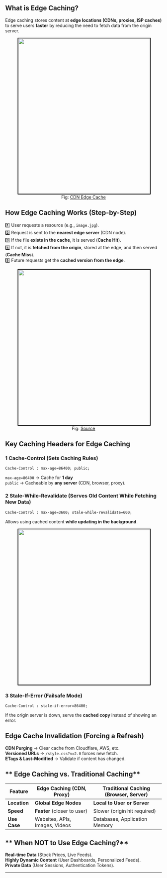 ##  What is Edge Caching?
Edge caching stores content at **edge locations (CDNs, proxies, ISP caches)** to serve users **faster** by reducing the need to fetch data from the origin server.

<figure>
	<div align="center">
	<img src="/data/EdgeCaching/assets/CDN.png" height="500" width="500" style="border: 2px solid black;"></div>
	<figcaption style="text-align: center">Fig: <a href="https://www.cloudns.net/blog/cdn-content-delivery-network/">CDN Edge Cache</a></figcaption>  
</figure>

##  How Edge Caching Works (Step-by-Step)
1️⃣ User requests a resource (e.g., `image.jpg`).  
2️⃣ Request is sent to the **nearest edge server** (CDN node).  
3️⃣ If the file **exists in the cache**, it is served (**Cache Hit**).  
4️⃣ If not, it is **fetched from the origin**, stored at the edge, and then served (**Cache Miss**).  
5️⃣ Future requests get the **cached version from the edge**.  

<figure>
	<div align="center">
	<img src="/data/EdgeCaching/assets/cacheFunction.png" height="500" width="500" style="border: 2px solid black;"></div>
	<figcaption style="text-align: center">Fig: <a href="https://blog.algomaster.io/p/content-delivery-networks?utm_source=substack&utm_medium=email&utm_content=share">Source</a></figcaption>  
</figure>

##  Key Caching Headers for Edge Caching
### **1️ Cache-Control (Sets Caching Rules)**

<!--<figure>
	<div align="center">
	<img src="/data/EdgeCaching/assets/image1.png" height="500" width="500" style="border: 2px solid black;"></div>  
</figure>-->

```http
Cache-Control : max-age=86400; public;
```

 `max-age=86400` → Cache for **1 day**  
 `public` → Cacheable by **any server** (CDN, browser, proxy).  

### **2️ Stale-While-Revalidate (Serves Old Content While Fetching New Data)**

```http
Cache-Control : max-age=3600; stale-while-revalidate=600;
```

<!--<figure>
	<div align="center">
	<img src="/data/EdgeCaching/assets/image2.png" height="500" width="500" style="border: 2px solid black;"></div>
</figure>-->



 Allows using cached content **while updating in the background**.  

<figure>
	<div align="center">
	<img src="/data/EdgeCaching/assets/staleRevalidate.png" height="500" width="500" style="border: 2px solid black;"></div>
</figure>

### **3️ Stale-If-Error (Failsafe Mode)**

```http
Cache-Control : stale-if-error=86400;
```

<!--<figure>
	<div align="center">
	<img src="/data/EdgeCaching/assets/image3.png" height="500" width="500" style="border: 2px solid black;"></div>
</figure>-->

 If the origin server is down, serve the **cached copy** instead of showing an error.  


##  Edge Cache Invalidation (Forcing a Refresh)
 **CDN Purging** → Clear cache from Cloudflare, AWS, etc.  
 **Versioned URLs** → `/style.css?v=2.0` forces new fetch.  
 **ETags & Last-Modified** → Validate if content has changed. 


## ** Edge Caching vs. Traditional Caching**
| **Feature**      | **Edge Caching (CDN, Proxy)** | **Traditional Caching (Browser, Server)** |
|----------------|----------------|----------------|
| **Location**  | **Global Edge Nodes** | **Local to User or Server** |
| **Speed**     | **Faster** (closer to user) | Slower (origin hit required) |
| **Use Case**  | Websites, APIs, Images, Videos | Databases, Application Memory |

## ** When NOT to Use Edge Caching?**
 **Real-time Data** (Stock Prices, Live Feeds).  
 **Highly Dynamic Content** (User Dashboards, Personalized Feeds).  
 **Private Data** (User Sessions, Authentication Tokens).  

---
